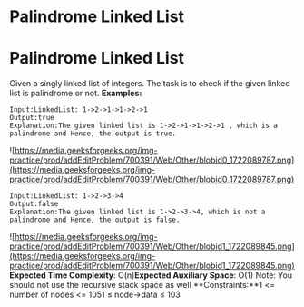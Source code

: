 # Palindrome Linked List

# Palindrome Linked List
Given a singly linked list of integers. The task is to check if the given linked list is palindrome or not.
**Examples:**
```
Input:LinkedList: 1->2->1->1->2->1
Output:true
Explanation:The given linked list is 1->2->1->1->2->1 , which is a palindrome and Hence, the output is true.
```
![https://media.geeksforgeeks.org/img-practice/prod/addEditProblem/700391/Web/Other/blobid0_1722089787.png](https://media.geeksforgeeks.org/img-practice/prod/addEditProblem/700391/Web/Other/blobid0_1722089787.png)
```
Input:LinkedList: 1->2->3->4
Output:false
Explanation:The given linked list is 1->2->3->4, which is not a palindrome and Hence, the output is false.
```
![https://media.geeksforgeeks.org/img-practice/prod/addEditProblem/700391/Web/Other/blobid1_1722089845.png](https://media.geeksforgeeks.org/img-practice/prod/addEditProblem/700391/Web/Other/blobid1_1722089845.png)
**Expected Time Complexity**: O(n)**Expected Auxiliary Space**: O(1) Note: You should not use the recursive stack space as well
**Constraints:**1 <= number of nodes <= 1051 ≤ node->data ≤ 103